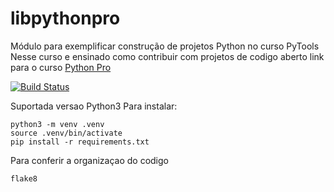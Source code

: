 # libpythonpro
Módulo para exemplificar construção de projetos Python no curso PyTools
Nesse curso e ensinado como contribuir com projetos de codigo aberto
link para o curso [Python Pro](https://www.python.pro.br)

[![Build Status](https://app.travis-ci.com/lucassaraivaleao/libpythonpro.svg?branch=main)](https://app.travis-ci.com/lucassaraivaleao/libpythonpro)

Suportada versao Python3
Para instalar:
```console
python3 -m venv .venv
source .venv/bin/activate
pip install -r requirements.txt
```
Para conferir a organizaçao do codigo
```console
flake8
```

